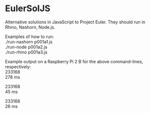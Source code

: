 # EulerSolJS
Alternative solutions in JavaScript to Project Euler. They should run in Rhino, Nashorn, Node.js.

Examples of how to run:  
./run-nashorn p001a1.js  
./run-node p001a2.js  
./run-rhino p001a3.js  

Example output on a Raspberry Pi 2 B for the above command-lines, respectively:  
233168  
278 ms  

233168  
45 ms  

233168  
26 ms  
